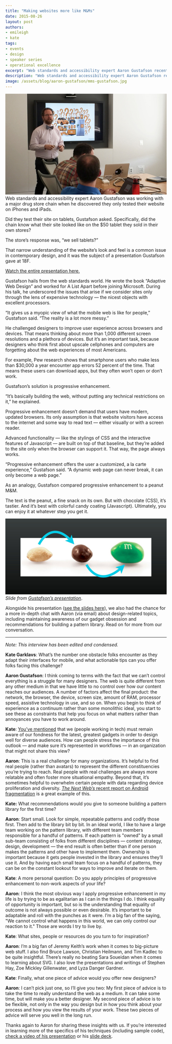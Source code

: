 ```yaml
---
title: "Making websites more like M&Ms"
date: 2015-08-26
layout: post
authors:
- emileigh
- kate
tags:
- events
- design
- speaker series
- operational excellence
excerpt: "Web standards and accessibility expert Aaron Gustafson recently came to 18F to speak about progressive enhancement and to challenge designers to improve user experience across browsers and devices."
description: "Web standards and accessibility expert Aaron Gustafson recently came to 18F to speak about progressive enhancement and to challenge designers to improve user experience across browsers and devices."
image: /assets/blog/aaron-gustafson/mms-gustafson.jpg
---
```

![Aaron Gustafson gives a presentation at 18F](/assets/blog/aaron-gustafson/gustafson.jpg)
Web standards and accessibility expert Aaron Gustafson was working with
a major drug store chain when he discovered they only tested their
website on iPhones and iPads.

Did they test their site on tablets, Gustafson asked. Specifically, did
the chain know what their site looked like on the $50 tablet they sold
in their own stores?

The store’s response was, “we sell tablets?”

That narrow understanding of the website’s look and feel is a common
issue in contemporary design, and it was the subject of a presentation
Gustafson gave at 18F.

[Watch the entire presentation here.](https://youtu.be/Fu1L34TLUHM)

Gustafson hails from the web standards world. He wrote the book
“Adaptive Web Design” and worked for A List Apart before joining
Microsoft. During his talk, he underscored the issues that arise if we
consider sites only through the lens of expensive technology — the
nicest objects with excellent processors.

“It gives us a myopic view of what the mobile web is like for people,”
Gustafson said. “The reality is a lot more messy.”

He challenged designers to improve user experience across browsers and
devices. That means thinking about more than 1,000 different screen
resolutions and a plethora of devices. But it’s an important task,
because designers who think first about upscale cellphones and computers
are forgetting about the web experiences of most Americans.

For example, Pew research shows that smartphone users who make less than
$30,000 a year encounter app errors 52 percent of the time. That means
these users can download apps, but they often won’t open or don’t work.

Gustafson’s solution is progressive enhancement.

“It’s basically building the web, without putting any technical
restrictions on it,” he explained.

Progressive enhancement doesn’t demand that users have modern, updated
browsers. Its only assumption is that website visitors have access to
the internet and some way to read text — either visually or with a
screen reader.

Advanced functionality — like the stylings of CSS and the interactive
features of Javascript — are built on top of that baseline, but they’re
added to the site only when the browser can support it. That way, the
page always works.

“Progressive enhancement offers the user a customized, a la carte
experience,” Gustafson said. “A dynamic web page can never break, it can
only become a web page.”

As an analogy, Gustafson compared progressive enhancement to a peanut
M&M.

The text is the peanut, a fine snack on its own. But with chocolate
(CSS), it’s tastier. And it’s best with colorful candy coating
(Javascript). Ultimately, you can enjoy it at whatever step you get it.

![A peanut, a chocolate covered peanut, and a peanut M&M](/assets/blog/aaron-gustafson/mms-gustafson.jpg)
*Slide from [Gustafson’s
presentation](http://www.slideshare.net/AaronGustafson/beyond-responsive-18f-2015)*.

Alongside his presentation ([see the slides
here](http://www.slideshare.net/AaronGustafson/beyond-responsive-18f-2015)),
we also had the chance for a more in-depth chat with Aaron (via email)
about design-related topics, including maintaining awareness of our
gadget obsession and recommendations for building a pattern library.
Read on for more from our conversation.

***

*Note: This interview has been edited and condensed.*

**Kate Garklavs**: What’s the number one obstacle folks encounter as
they adapt their interfaces for mobile, and what actionable tips can you
offer folks facing this challenge?

**Aaron Gustafson**: I think coming to terms with the fact that we can’t
control everything is a struggle for many designers. The web is quite
different from any other medium in that we have little to no control
over how our content reaches our audiences. A number of factors affect
the final product: the network, the browser, the device, screen size,
amount of RAM, processor speed, assistive technology in use, and so on.
When you begin to think of experience as a continuum rather than some
monolithic ideal, you start to see these as constraints that help you
focus on what matters rather than annoyances you have to work around.

**Kate**: [You’ve
mentioned](http://webstandardssherpa.com/ask-the-sherpas/apple-products-and-mobile-assumptions)
that we (people working in tech) must remain aware of our fondness for
the latest, greatest gadgets in order to design well for diverse
audiences. How can people stress the importance of this outlook — and
make sure it’s represented in workflows — in an organization that might
not share this view?

**Aaron**: This is a real challenge for many organizations. It’s helpful
to find real people (rather than avatars) to represent the different
constituencies you’re trying to reach. Real people with real challenges
are always more relatable and often foster more situational empathy.
Beyond that, it’s sometimes helpful to overwhelm certain people with
data regarding device proliferation and diversity. [*The Next
Web’s*
recent report on Android
fragmentation](http://thenextweb.com/insider/2015/08/05/this-is-what-android-fragmentation-looks-like-in-2015/)
is a great example of this.

**Kate:** What recommendations would you give to someone building a
pattern library for the first time?

**Aaron**: Start small. Look for simple, repeatable patterns and codify
those first. Then add to the library bit by bit. In an ideal world, I
like to have a large team working on the pattern library, with different
team members responsible for a handful of patterns. If each pattern is
"owned" by a small sub-team consisting of folks from different
disciplines — content strategy, design, development — the end result is
often better than if one person makes the patterns and other have to
implement them. Ownership is important because it gets people invested
in the library and ensures they’ll use it. And by having each small team
focus on a handful of patterns, they can be on the constant lookout for
ways to improve and iterate on them.

**Kate**: A more personal question: Do you apply principles of
progressive enhancement to non-work aspects of your life?

**Aaron**: I think the most obvious way I apply progressive enhancement
in my life is by trying to be as egalitarian as I can in the things I
do. I think equality of opportunity is important, but so is the
understanding that equality of outcome is not always possible or even
desirable. It’s important to be adaptable and roll with the punches as
it were. I’m a big fan of the saying, "We cannot control what happens in
this world, we can only control our reaction to it." Those are words I
try to live by.

**Kate**: What sites, people or resources do you turn to for
inspiration?

**Aaron**: I’m a big fan of Jeremy Keith’s work when it comes to
big-picture web stuff. I also find Bruce Lawson, Christian Heilmann, and
Tim Kadlec to be quite insightful. There’s really no beating Sara
Soueidan when it comes to learning about SVG. I also love the
presentations and writings of Stephen Hay, Zoe Mickley Gillenwater, and
Lyza Danger Gardner.

**Kate**: Finally, what one piece of advice would you offer new
designers?

**Aaron**: I can’t pick just one, so I’ll give you two: My first piece
of advice is to take the time to really understand the web as a medium.
It can take some time, but will make you a better designer. My second
piece of advice is to be flexible, not only in the way you design but in
how you think about your process and how you view the results of your
work. These two pieces of advice will serve you well in the long run.

Thanks again to Aaron for sharing these insights with us. If you’re
interested in learning more of the specifics of his techniques
(including sample code), [check a video of his
presentation](https://www.youtube.com/watch?v=Fu1L34TLUHM) or his
[slide deck](http://is.gd/beyond_responsive_18F).
